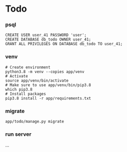 # Todo

### psql
```postgresql
CREATE USER user_41 PASSWORD 'user';
CREATE DATABASE db_todo OWNER user_41;
GRANT ALL PRIVILEGES ON DATABASE db_todo TO user_41;
```

### venv
```shell
# Create environment
python3.8 -m venv --copies app/venv
# Activate
source app/venv/bin/activate
# Make sure to use app/venv/bin/pip3.8 
which pip3.8
# Install packages
pip3.8 install -r app/requirements.txt
```


### migrate
```shell
app/todo/manage.py migrate
```


### run server

...